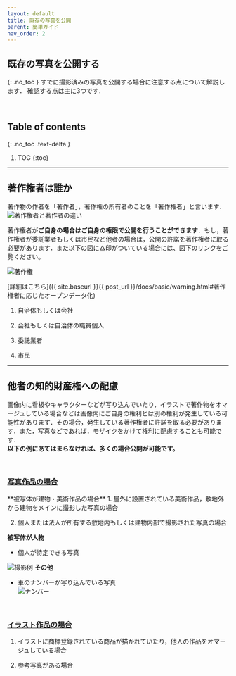 ```yaml
---
layout: default
title: 既存の写真を公開
parent: 簡単ガイド
nav_order: 2
---
```


## 既存の写真を公開する
{: .no_toc }
すでに撮影済みの写真を公開する場合に注意する点について解説します．
確認する点は主に3つです．




<br>


## Table of contents
{: .no_toc .text-delta }

1. TOC
{:toc}
---

## 著作権者は誰か
著作物の作者を「著作者」，著作権の所有者のことを「著作権者」と言います．
![著作権者と著作者の違い]({{site.baseurl}}/picture/diff.png)

著作権者が**ご自身の場合はご自身の権限で公開を行うことができます**．もし，著作権者が委託業者もしくは市民など他者の場合は，公開の許諾を著作権者に取る必要があります．また以下の図に△印がついている場合には、図下のリンクをご覧ください。

![著作権]({{site.baseurl}}/picture/license2.png)


 [詳細はこちら]({{ site.baseurl }}{{ post_url }}/docs/basic/warning.html#著作権者に応じたオープンデータ化)
1. 自治体もしくは会社  

2. 会社もしくは自治体の職員個人

3. 委託業者  

4. 市民  

---


## 他者の知的財産権への配慮    
画像内に看板やキャラクターなどが写り込んでいたり，イラストで著作物をオマージュしている場合などは画像内にご自身の権利とは別の権利が発生している可能性があります．その場合，発生している著作権者に許諾を取る必要があります．また，写真などであれば，モザイクをかけて権利に配慮することも可能です．  
**以下の例にあてはまらなければ、多くの場合公開が可能です。**

<br>

<h3><u> 写真作品の場合</u></h3>   
**被写体が建物・美術作品の場合**  
1. 屋外に設置されている美術作品，敷地外から建物をメインに撮影した写真の場合  

 2. 個人または法人が所有する敷地内もしくは建物内部で撮影された写真の場合  
 
 **被写体が人物**  
 -  個人が特定できる写真   

![撮影例]({{site.baseurl}}/picture/trademark.jpg)
**その他**
- 車のナンバーが写り込んでいる写真  
 ![ナンバー]({{site.baseurl}}/picture/car.jpg)


<br>

<h3><u>イラスト作品の場合</u></h3>  

1. イラストに商標登録されている商品が描かれていたり，他人の作品をオマージュしている場合  

2. 参考写真がある場合

